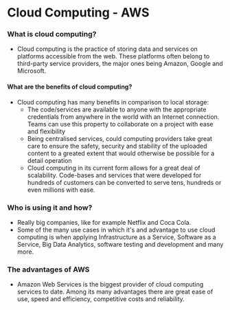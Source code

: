 # Cloud Computing - AWS

### What is cloud computing?
- Cloud computing is the practice of storing data and services on platforms accessible from the web. These platforms often belong to third-party service providers, the major ones being Amazon, Google and Microsoft.

#### What are the benefits of cloud computing?
- Cloud computing has many benefits in comparison to local storage:
	* The code/services are available to anyone with the appropriate credentials from anywhere in the world with an Internet connection. Teams can use this property to collaborate on a project with ease and flexibility
	* Being centralised services, could computing providers take great care to ensure the safety, security and stability of the uploaded content to a greated extent that would otherwise be possible for a detail operation
	* Cloud computing in its current form allows for a great deal of scalability. Code-bases and services that were developed for hundreds of customers can be converted to serve tens, hundreds or even millions with ease.
	
### Who is using it and how?
- Really big companies, like for example Netflix and Coca Cola.
- Some of the many use cases in which it's and advantage to use cloud computing is when applying Infrastructure as a Service, Software as a Service, Big Data Analytics, software testing and development and many more. 

### The advantages of AWS
- Amazon Web Services is the biggest provider of cloud computing services to date. Among its many advantages there are great ease of use, speed and efficiency, competitive costs and reliability.
